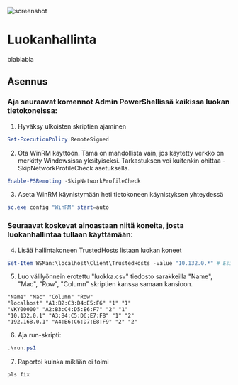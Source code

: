 ![screenshot](/uploads/654cd95f47988ac1d6febd0ac5aa856d/screenshot.png)

# Luokanhallinta

blablabla

## Asennus

### Aja seuraavat komennot Admin PowerShellissä kaikissa luokan tietokoneissa:

1. Hyväksy ulkoisten skriptien ajaminen
```PowerShell
Set-ExecutionPolicy RemoteSigned
```

2. Ota WinRM käyttöön. Tämä on mahdollista vain, jos käytetty verkko on merkitty Windowsissa yksityiseksi. Tarkastuksen voi kuitenkin ohittaa -SkipNetworkProfileCheck asetuksella.
```PowerShell
Enable-PSRemoting -SkipNetworkProfileCheck
```

3. Aseta WinRM käynistymään heti tietokoneen käynistyksen yhteydessä
```PowerShell
sc.exe config "WinRM" start=auto
```

### Seuraavat koskevat ainoastaan niitä koneita, josta luokanhallintaa tullaan käyttämään:

4. Lisää hallintakoneen TrustedHosts listaan luokan koneet
```PowerShell
Set-Item WSMan:\localhost\Client\TrustedHosts -value "10.132.0.*" # Esim.
```

5. Luo välilyönnein erotettu "luokka.csv" tiedosto sarakkeilla "Name", "Mac", "Row", "Column" skriptien kanssa samaan kansioon.
```
"Name" "Mac" "Column" "Row"
"localhost" "A1:B2:C3:D4:E5:F6" "1" "1"
"VKY00000" "A2:B3:C4:D5:E6:F7" "2" "1"
"10.132.0.1" "A3:B4:C5:D6:E7:F8" "1" "2"
"192.168.0.1" "A4:B6:C6:D7:E8:F9" "2" "2"
```

6. Aja run-skripti:
```PowerShell
.\run.ps1
```

7. Raportoi kuinka mikään ei toimi
```
pls fix
```
